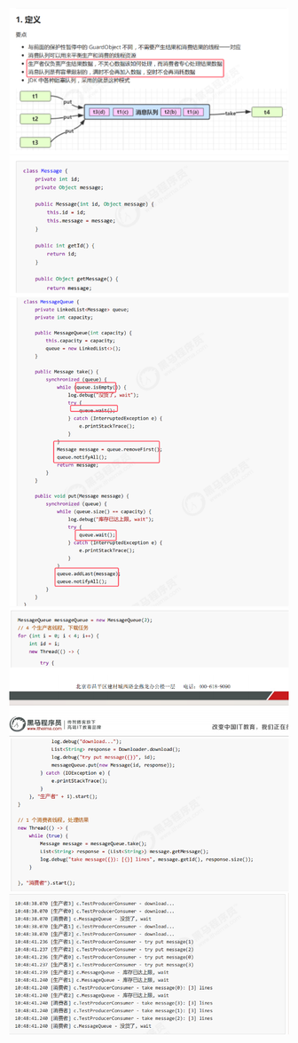 ![](assets/08生产者消费者模式/file-20250911095954475.png)![](assets/08生产者消费者模式/file-20250911100139566.png)
![](assets/08生产者消费者模式/file-20250911100702468.png)![](assets/08生产者消费者模式/file-20250911101038876.png)
![](assets/08生产者消费者模式/file-20250911101136158.png)